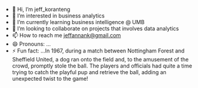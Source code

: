 - 👋 Hi, I’m jeff_koranteng
- 👀 I’m interested in business analytics
- 🌱 I’m currently learning business intelligence @ UMB
- 💞️ I’m looking to collaborate on projects that involves data analytics
- 📫 How to reach me jeffannank@gmail.com
- 😄 Pronouns: ...
- ⚡ Fun fact: ...In 1967, during a match between Nottingham Forest and Sheffield United, a dog ran onto the field and, to the amusement of the crowd, promptly stole the ball. The players and officials had quite a time trying to catch the playful pup and retrieve the ball, adding an unexpected twist to the game!

<!---
berlongit/berlongit is a ✨ special ✨ repository because its `README.md` (this file) appears on your GitHub profile.
You can click the Preview link to take a look at your changes.
--->
